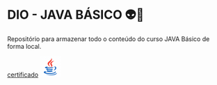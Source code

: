 # DIO - JAVA BÁSICO 👽👾
Repositório para 
armazenar todo o conteúdo do curso JAVA Básico de forma local.

[certificado](https://hermes.dio.me/certificates/34U1ALA8.pdf)
<img src="iconJAVA.gif">
